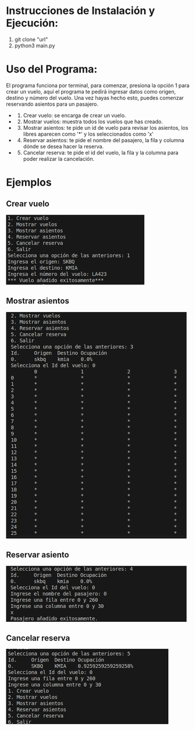 # Instrucciones de Instalación y Ejecución:
1. git clone "url"
2. python3 main.py
# Uso del Programa:
El programa funciona por terminal, para comenzar, presiona la opción 1 para crear un vuelo, aquí
el programa te pedirá ingresar datos como origen, destino y número del vuelo.
Una vez hayas hecho esto, puedes comenzar reservando asientos para un pasajero.
- 1. Crear vuelo: se encarga de crear un vuelo.
- 2. Mostrar vuelos: muestra todos los vuelos que has creado.
- 3. Mostrar asientos: te pide un id de vuelo para revisar los asientos, los libres aparecen como '*' y los seleccionados como 'x'
- 4. Reservar asientos: te pide el nombre del pasajero, la fila y columna dónde se desea hacer la reserva.
- 5. Cancelar reserva: te pide el id del vuelo, la fila y la columna para poder realizar la cancelación.
# Ejemplos
## Crear vuelo
![alt text](image.png)
## Mostrar asientos
![alt text](image-1.png)
## Reservar asiento
![alt text](image-2.png)
## Cancelar reserva
![alt text](image-3.png)